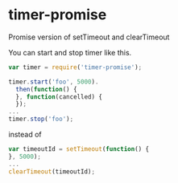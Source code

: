 # timer-promise
Promise version of setTimeout and clearTimeout

You can start and stop timer like this.
```js
var timer = require('timer-promise');

timer.start('foo', 5000).
  then(function() {
  }, function(cancelled) {
  });
...
timer.stop('foo');
```
instead of
```js
var timeoutId = setTimeout(function() {
}, 5000);
...
clearTimeout(timeoutId);
```
